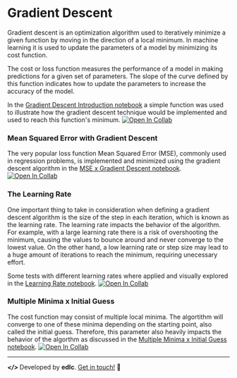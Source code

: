 # Gradient Descent

Gradient descent is an optimization algorithm used to iteratively minimize a given function by moving in the direction of a local minimum. In machine learning it is used to update the parameters of a model by minimizing its cost function.

The cost or loss function measures the performance of a model in making predictions for a given set of parameters. The slope of the curve defined by this function indicates how to update the parameters to increase the accuracy of the model.

In the [Gradient Descent Introduction notebook](https://github.com/playeredlc/DataScience-Learnings/blob/master/Gradient-Descent/gradient_descent_intro.ipynb) a simple function was used to illustrate how the gradient descent technique would be implemented and used to reach this function's minimum. [![Open In Collab](https://colab.research.google.com/assets/colab-badge.svg)](https://colab.research.google.com/github/playeredlc/DataScience-Learnings/blob/master/Gradient-Descent/gradient_descent_intro.ipynb)

### Mean Squared Error with Gradient Descent
The very popular loss function Mean Squared Error (MSE), commonly used in regression problems, is implemented and minimized using the gradient descent algorithm in the [MSE x Gradient Descent notebook](https://github.com/playeredlc/DataScience-Learnings/blob/master/Gradient-Descent/mse_as_cost_function.ipynb). [![Open In Collab](https://colab.research.google.com/assets/colab-badge.svg)](https://colab.research.google.com/github/playeredlc/DataScience-Learnings/blob/master/Gradient-Descent/mse_as_cost_function.ipynb)

### The Learning Rate
One important thing to take in consideration when defining a gradient descent algorithm is the size of the step in each iteration, which is known as the learning rate. The learning rate impacts the behavior of the algorithm. For example, with a large learning rate there is a risk of overshooting the minimum, causing the values to bounce around and never converge to the lowest value. On the other hand, a low learning rate or step size may lead to a huge amount of iterations to reach the minimum, requiring unecessary effort.
	
Some tests with different learning rates where applied and visually explored in the [Learning Rate notebook](https://github.com/playeredlc/DataScience-Learnings/blob/master/Gradient-Descent/gd_learning_rate.ipynb). [![Open In Collab](https://colab.research.google.com/assets/colab-badge.svg)](https://colab.research.google.com/github/playeredlc/DataScience-Learnings/blob/master/Gradient-Descent/gd_learning_rate.ipynb)


### Multiple Minima x Initial Guess
The cost function may consist of multiple local minima. The algortithm will converge to one of these minima depending on the starting point, also called the initial guess. Therefore, this parameter also heavily impacts the behavior of the algorthm as discussed in the [Multiple Minima x Initial Guess notebook](https://github.com/playeredlc/DataScience-Learnings/blob/master/Gradient-Descent/gd_multiple_minima_vs_initial_guess.ipynb). [![Open In Collab](https://colab.research.google.com/assets/colab-badge.svg)](https://colab.research.google.com/github/playeredlc/DataScience-Learnings/blob/master/Gradient-Descent/gd_multiple_minima_vs_initial_guess.ipynb)

---

<strong><i> </> </i></strong> Developed by <strong>edlc</strong>. [Get in touch!](https://github.com/playeredlc) :metal:
